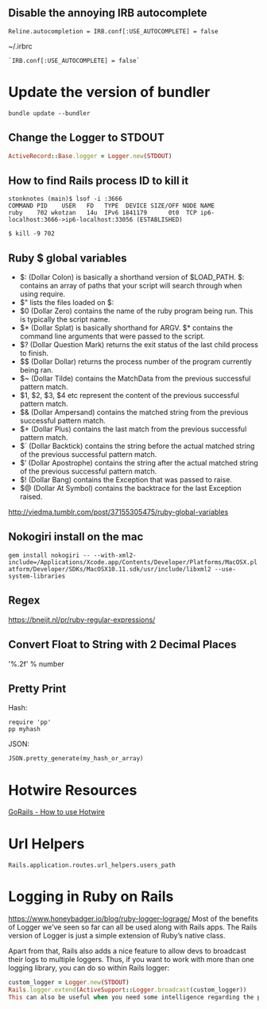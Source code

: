 ## Disable the annoying IRB autocomplete

```
Reline.autocompletion = IRB.conf[:USE_AUTOCOMPLETE] = false
```
~/.irbrc
```
`IRB.conf[:USE_AUTOCOMPLETE] = false`
```

# Update the version of bundler

```
bundle update --bundler
```



## Change the Logger to STDOUT

```ruby
ActiveRecord::Base.logger = Logger.new(STDOUT)
```
## How to find Rails process ID to kill it

```
stonknotes (main)$ lsof -i :3666
COMMAND PID    USER   FD   TYPE  DEVICE SIZE/OFF NODE NAME
ruby    702 wkotzan   14u  IPv6 1841179      0t0  TCP ip6-localhost:3666->ip6-localhost:33056 (ESTABLISHED)

$ kill -9 702
```



## Ruby $ global variables

* $: (Dollar Colon) is basically a shorthand version of $LOAD_PATH. $: contains an array of paths that your script will search through when using require.
* $" lists the files loaded on $: 
* $0 (Dollar Zero) contains the name of the ruby program being run. This is typically the script name.
* $* (Dollar Splat) is basically shorthand for ARGV. $* contains the command line arguments that were passed to the script.
* $? (Dollar Question Mark) returns the exit status of the last child process to finish.
* $$ (Dollar Dollar) returns the process number of the program currently being ran.
* $~ (Dollar Tilde) contains the MatchData from the previous successful pattern match.
* $1, $2, $3, $4 etc represent the content of the previous successful pattern match.
* $& (Dollar Ampersand) contains the matched string from the previous successful pattern match.
* $+ (Dollar Plus) contains the last match from the previous successful pattern match.
* $` (Dollar Backtick) contains the string before the actual matched string of the previous successful pattern match.
* $’ (Dollar Apostrophe) contains the string after the actual matched string of the previous successful pattern match.
* $! (Dollar Bang) contains the Exception that was passed to raise.
* $@ (Dollar At Symbol) contains the backtrace for the last Exception raised.


http://viedma.tumblr.com/post/37155305475/ruby-global-variables

## Nokogiri install on the mac

`gem install nokogiri -- --with-xml2-include=/Applications/Xcode.app/Contents/Developer/Platforms/MacOSX.platform/Developer/SDKs/MacOSX10.11.sdk/usr/include/libxml2 --use-system-libraries`

## Regex

https://bneijt.nl/pr/ruby-regular-expressions/

## Convert Float to String with 2 Decimal Places

'%.2f' % number

## Pretty Print

Hash:
```
require 'pp'
pp myhash
```

JSON:
```
JSON.pretty_generate(my_hash_or_array)
```

# Hotwire Resources

[GoRails - How to use Hotwire](https://www.youtube.com/watch?v=Qp6sxgjA-xY&feature=emb_logo)

# Url Helpers

`Rails.application.routes.url_helpers.users_path`


# Logging in Ruby on Rails

https://www.honeybadger.io/blog/ruby-logger-lograge/
Most of the benefits of Logger we’ve seen so far can all be used along with Rails apps. The Rails version of Logger is just a simple extension of Ruby’s native class.

Apart from that, Rails also adds a nice feature to allow devs to broadcast their logs to multiple loggers. Thus, if you want to work with more than one logging library, you can do so within Rails logger:

```ruby
custom_logger = Logger.new(STDOUT)
Rails.logger.extend(ActiveSupport::Logger.broadcast(custom_logger))
This can also be useful when you need some intelligence regarding the places your logs should go. Some parts of your app may need logs in different locations or different formats.
```
